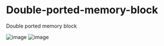 # Double-ported-memory-block
Double ported memory block

![image](https://user-images.githubusercontent.com/66343787/122694804-711e4780-d1f3-11eb-97ee-28c141d91795.png)
![image](https://user-images.githubusercontent.com/66343787/122694815-7c717300-d1f3-11eb-998f-dd27b16af075.png)
